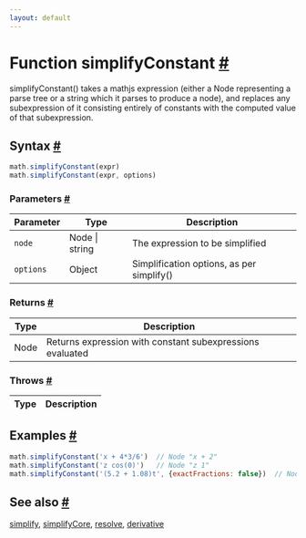 ```yaml
---
layout: default
---
```


<!-- Note: This file is automatically generated from source code comments. Changes made in this file will be overridden. -->

<h1 id="function-simplifyconstant">Function simplifyConstant <a href="#function-simplifyconstant" title="Permalink">#</a></h1>

simplifyConstant() takes a mathjs expression (either a Node representing
a parse tree or a string which it parses to produce a node), and replaces
any subexpression of it consisting entirely of constants with the computed
value of that subexpression.


<h2 id="syntax">Syntax <a href="#syntax" title="Permalink">#</a></h2>

```js
math.simplifyConstant(expr)
math.simplifyConstant(expr, options)
```

<h3 id="parameters">Parameters <a href="#parameters" title="Permalink">#</a></h3>

Parameter | Type | Description
--------- | ---- | -----------
`node` | Node &#124; string |  The expression to be simplified
`options` | Object |  Simplification options, as per simplify()

<h3 id="returns">Returns <a href="#returns" title="Permalink">#</a></h3>

Type | Description
---- | -----------
Node | Returns expression with constant subexpressions evaluated


<h3 id="throws">Throws <a href="#throws" title="Permalink">#</a></h3>

Type | Description
---- | -----------


<h2 id="examples">Examples <a href="#examples" title="Permalink">#</a></h2>

```js
math.simplifyConstant('x + 4*3/6')  // Node "x + 2"
math.simplifyConstant('z cos(0)')   // Node "z 1"
math.simplifyConstant('(5.2 + 1.08)t', {exactFractions: false})  // Node "6.28 t"
```


<h2 id="see-also">See also <a href="#see-also" title="Permalink">#</a></h2>

[simplify](simplify.html),
[simplifyCore](simplifyCore.html),
[resolve](resolve.html),
[derivative](derivative.html)
